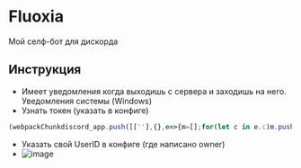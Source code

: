 # Fluoxia
Мой селф-бот для дискорда
## Инструкция
- Имеет уведомления когда выходишь с сервера и заходишь на него. Уведомления системы (Windows)
- Узнать токен (указать в конфиге)
```js
(webpackChunkdiscord_app.push([[''],{},e=>{m=[];for(let c in e.c)m.push(e.c[c])}]),m).find(m=>m?.exports?.default?.getToken!==void 0).exports.default.getToken()
```
- Указать свой UserID в конфиге (где написано owner)
- ![image](https://github.com/falixfresh/fluoxiaa/assets/90099519/c6e2b135-eb87-4ef6-a919-c93df768159f)
<br/>
